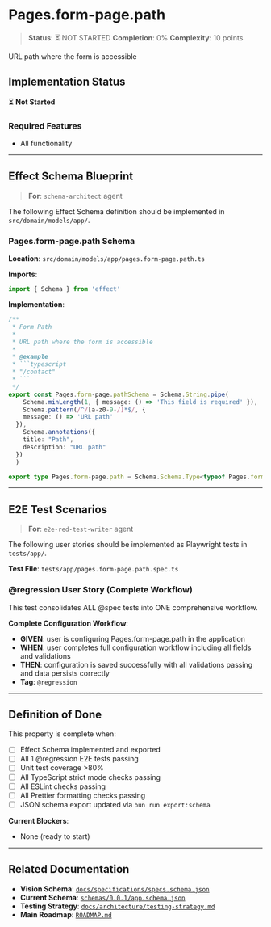 # Pages.form-page.path

> **Status**: ⏳ NOT STARTED
> **Completion**: 0%
> **Complexity**: 10 points

URL path where the form is accessible

## Implementation Status

⏳ **Not Started**

### Required Features

- All functionality

---

## Effect Schema Blueprint

> **For**: `schema-architect` agent

The following Effect Schema definition should be implemented in `src/domain/models/app/`.

### Pages.form-page.path Schema

**Location**: `src/domain/models/app/pages.form-page.path.ts`

**Imports**:

```typescript
import { Schema } from 'effect'
```

**Implementation**:

````typescript
/**
 * Form Path
 *
 * URL path where the form is accessible
 *
 * @example
 * ```typescript
 * "/contact"
 * ```
 */
export const Pages.form-page.pathSchema = Schema.String.pipe(
    Schema.minLength(1, { message: () => 'This field is required' }),
    Schema.pattern(/^/[a-z0-9-/]*$/, {
    message: () => 'URL path'
  }),
    Schema.annotations({
    title: "Path",
    description: "URL path"
  })
  )

export type Pages.form-page.path = Schema.Schema.Type<typeof Pages.form-page.pathSchema>
````

---

## E2E Test Scenarios

> **For**: `e2e-red-test-writer` agent

The following user stories should be implemented as Playwright tests in `tests/app/`.

**Test File**: `tests/app/pages.form-page.path.spec.ts`

### @regression User Story (Complete Workflow)

This test consolidates ALL @spec tests into ONE comprehensive workflow.

**Complete Configuration Workflow**:

- **GIVEN**: user is configuring Pages.form-page.path in the application
- **WHEN**: user completes full configuration workflow including all fields and validations
- **THEN**: configuration is saved successfully with all validations passing and data persists correctly
- **Tag**: `@regression`

---

## Definition of Done

This property is complete when:

- [ ] Effect Schema implemented and exported
- [ ] All 1 @regression E2E tests passing
- [ ] Unit test coverage >80%
- [ ] All TypeScript strict mode checks passing
- [ ] All ESLint checks passing
- [ ] All Prettier formatting checks passing
- [ ] JSON schema export updated via `bun run export:schema`

**Current Blockers**:

- None (ready to start)

---

## Related Documentation

- **Vision Schema**: [`docs/specifications/specs.schema.json`](../specs.schema.json)
- **Current Schema**: [`schemas/0.0.1/app.schema.json`](../../schemas/0.0.1/app.schema.json)
- **Testing Strategy**: [`docs/architecture/testing-strategy.md`](../../architecture/testing-strategy.md)
- **Main Roadmap**: [`ROADMAP.md`](../../../ROADMAP.md)
